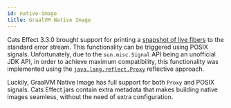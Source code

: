 ```yaml
---
id: native-image
title: GraalVM Native Image
---
```


Cats Effect 3.3.0 brought support for printing a
[snapshot of live fibers](./live-fiber-snapshot.md) to the standard error
stream. This functionality can be triggered using POSIX signals. Unfortunately,
due to the `sun.misc.Signal` API being an unofficial JDK API, in order to
achieve maximum compatibility, this functionality was implemented using the
[`java.lang.reflect.Proxy`](https://docs.oracle.com/javase/8/docs/api/)
reflective approach.

Luckily, GraalVM Native Image has full support for both `Proxy` and POSIX
signals. Cats Effect jars contain extra metadata that makes building native
images seamless, without the need of extra configuration.
